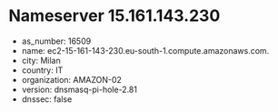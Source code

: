 # Nameserver 15.161.143.230

* as_number: 16509
* name: ec2-15-161-143-230.eu-south-1.compute.amazonaws.com.
* city: Milan
* country: IT
* organization: AMAZON-02
* version: dnsmasq-pi-hole-2.81
* dnssec: false
